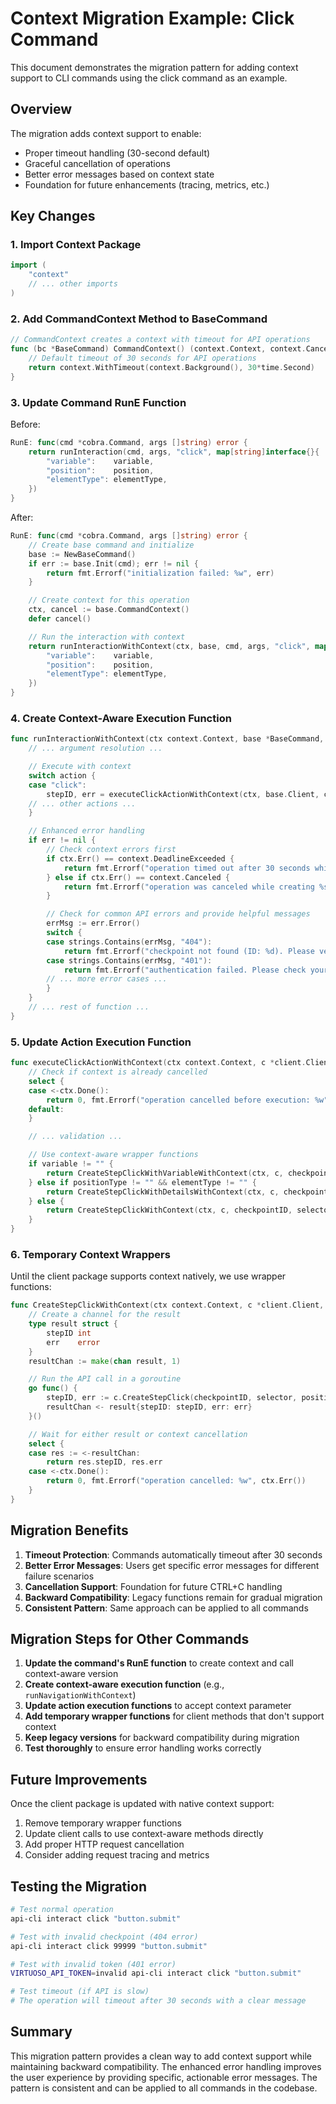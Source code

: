 # Context Migration Example: Click Command

This document demonstrates the migration pattern for adding context support to CLI commands using the click command as an example.

## Overview

The migration adds context support to enable:

- Proper timeout handling (30-second default)
- Graceful cancellation of operations
- Better error messages based on context state
- Foundation for future enhancements (tracing, metrics, etc.)

## Key Changes

### 1. Import Context Package

```go
import (
    "context"
    // ... other imports
)
```

### 2. Add CommandContext Method to BaseCommand

```go
// CommandContext creates a context with timeout for API operations
func (bc *BaseCommand) CommandContext() (context.Context, context.CancelFunc) {
    // Default timeout of 30 seconds for API operations
    return context.WithTimeout(context.Background(), 30*time.Second)
}
```

### 3. Update Command RunE Function

Before:

```go
RunE: func(cmd *cobra.Command, args []string) error {
    return runInteraction(cmd, args, "click", map[string]interface{}{
        "variable":    variable,
        "position":    position,
        "elementType": elementType,
    })
}
```

After:

```go
RunE: func(cmd *cobra.Command, args []string) error {
    // Create base command and initialize
    base := NewBaseCommand()
    if err := base.Init(cmd); err != nil {
        return fmt.Errorf("initialization failed: %w", err)
    }

    // Create context for this operation
    ctx, cancel := base.CommandContext()
    defer cancel()

    // Run the interaction with context
    return runInteractionWithContext(ctx, base, cmd, args, "click", map[string]interface{}{
        "variable":    variable,
        "position":    position,
        "elementType": elementType,
    })
}
```

### 4. Create Context-Aware Execution Function

```go
func runInteractionWithContext(ctx context.Context, base *BaseCommand, cmd *cobra.Command, args []string, action string, options map[string]interface{}) error {
    // ... argument resolution ...

    // Execute with context
    switch action {
    case "click":
        stepID, err = executeClickActionWithContext(ctx, base.Client, checkpointID, args[0], base.Position, options)
    // ... other actions ...
    }

    // Enhanced error handling
    if err != nil {
        // Check context errors first
        if ctx.Err() == context.DeadlineExceeded {
            return fmt.Errorf("operation timed out after 30 seconds while creating %s step", action)
        } else if ctx.Err() == context.Canceled {
            return fmt.Errorf("operation was canceled while creating %s step", action)
        }

        // Check for common API errors and provide helpful messages
        errMsg := err.Error()
        switch {
        case strings.Contains(errMsg, "404"):
            return fmt.Errorf("checkpoint not found (ID: %d). Please verify the checkpoint exists", checkpointID)
        case strings.Contains(errMsg, "401"):
            return fmt.Errorf("authentication failed. Please check your API token in the configuration")
        // ... more error cases ...
        }
    }
    // ... rest of function ...
}
```

### 5. Update Action Execution Function

```go
func executeClickActionWithContext(ctx context.Context, c *client.Client, checkpointID int, selector string, position int, options map[string]interface{}) (int, error) {
    // Check if context is already cancelled
    select {
    case <-ctx.Done():
        return 0, fmt.Errorf("operation cancelled before execution: %w", ctx.Err())
    default:
    }

    // ... validation ...

    // Use context-aware wrapper functions
    if variable != "" {
        return CreateStepClickWithVariableWithContext(ctx, c, checkpointID, variable, position)
    } else if positionType != "" && elementType != "" {
        return CreateStepClickWithDetailsWithContext(ctx, c, checkpointID, selector, positionType, elementType, position)
    } else {
        return CreateStepClickWithContext(ctx, c, checkpointID, selector, position)
    }
}
```

### 6. Temporary Context Wrappers

Until the client package supports context natively, we use wrapper functions:

```go
func CreateStepClickWithContext(ctx context.Context, c *client.Client, checkpointID int, selector string, position int) (int, error) {
    // Create a channel for the result
    type result struct {
        stepID int
        err    error
    }
    resultChan := make(chan result, 1)

    // Run the API call in a goroutine
    go func() {
        stepID, err := c.CreateStepClick(checkpointID, selector, position)
        resultChan <- result{stepID: stepID, err: err}
    }()

    // Wait for either result or context cancellation
    select {
    case res := <-resultChan:
        return res.stepID, res.err
    case <-ctx.Done():
        return 0, fmt.Errorf("operation cancelled: %w", ctx.Err())
    }
}
```

## Migration Benefits

1. **Timeout Protection**: Commands automatically timeout after 30 seconds
2. **Better Error Messages**: Users get specific error messages for different failure scenarios
3. **Cancellation Support**: Foundation for future CTRL+C handling
4. **Backward Compatibility**: Legacy functions remain for gradual migration
5. **Consistent Pattern**: Same approach can be applied to all commands

## Migration Steps for Other Commands

1. **Update the command's RunE function** to create context and call context-aware version
2. **Create context-aware execution function** (e.g., `runNavigationWithContext`)
3. **Update action execution functions** to accept context parameter
4. **Add temporary wrapper functions** for client methods that don't support context
5. **Keep legacy versions** for backward compatibility during migration
6. **Test thoroughly** to ensure error handling works correctly

## Future Improvements

Once the client package is updated with native context support:

1. Remove temporary wrapper functions
2. Update client calls to use context-aware methods directly
3. Add proper HTTP request cancellation
4. Consider adding request tracing and metrics

## Testing the Migration

```bash
# Test normal operation
api-cli interact click "button.submit"

# Test with invalid checkpoint (404 error)
api-cli interact click 99999 "button.submit"

# Test with invalid token (401 error)
VIRTUOSO_API_TOKEN=invalid api-cli interact click "button.submit"

# Test timeout (if API is slow)
# The operation will timeout after 30 seconds with a clear message
```

## Summary

This migration pattern provides a clean way to add context support while maintaining backward compatibility. The enhanced error handling improves the user experience by providing specific, actionable error messages. The pattern is consistent and can be applied to all commands in the codebase.
